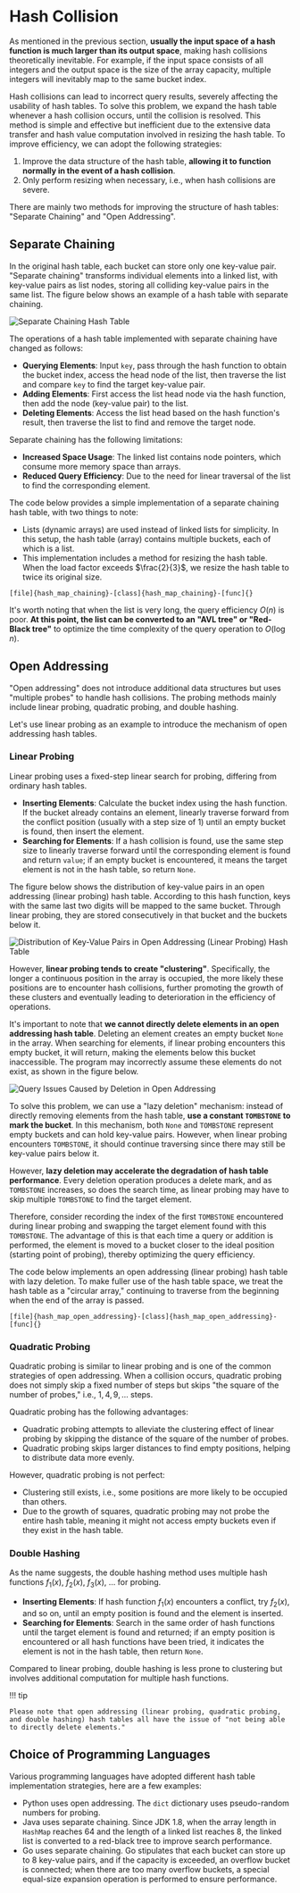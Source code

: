# Hash Collision

As mentioned in the previous section, **usually the input space of a hash function is much larger than its output space**, making hash collisions theoretically inevitable. For example, if the input space consists of all integers and the output space is the size of the array capacity, multiple integers will inevitably map to the same bucket index.

Hash collisions can lead to incorrect query results, severely affecting the usability of hash tables. To solve this problem, we expand the hash table whenever a hash collision occurs, until the collision is resolved. This method is simple and effective but inefficient due to the extensive data transfer and hash value computation involved in resizing the hash table. To improve efficiency, we can adopt the following strategies:

1. Improve the data structure of the hash table, **allowing it to function normally in the event of a hash collision**.
2. Only perform resizing when necessary, i.e., when hash collisions are severe.

There are mainly two methods for improving the structure of hash tables: "Separate Chaining" and "Open Addressing".

## Separate Chaining

In the original hash table, each bucket can store only one key-value pair. "Separate chaining" transforms individual elements into a linked list, with key-value pairs as list nodes, storing all colliding key-value pairs in the same list. The figure below shows an example of a hash table with separate chaining.

![Separate Chaining Hash Table](hash_collision.assets/hash_table_chaining.png)

The operations of a hash table implemented with separate chaining have changed as follows:

- **Querying Elements**: Input `key`, pass through the hash function to obtain the bucket index, access the head node of the list, then traverse the list and compare `key` to find the target key-value pair.
- **Adding Elements**: First access the list head node via the hash function, then add the node (key-value pair) to the list.
- **Deleting Elements**: Access the list head based on the hash function's result, then traverse the list to find and remove the target node.

Separate chaining has the following limitations:

- **Increased Space Usage**: The linked list contains node pointers, which consume more memory space than arrays.
- **Reduced Query Efficiency**: Due to the need for linear traversal of the list to find the corresponding element.

The code below provides a simple implementation of a separate chaining hash table, with two things to note:

- Lists (dynamic arrays) are used instead of linked lists for simplicity. In this setup, the hash table (array) contains multiple buckets, each of which is a list.
- This implementation includes a method for resizing the hash table. When the load factor exceeds $\frac{2}{3}$, we resize the hash table to twice its original size.

```src
[file]{hash_map_chaining}-[class]{hash_map_chaining}-[func]{}
```

It's worth noting that when the list is very long, the query efficiency $O(n)$ is poor. **At this point, the list can be converted to an "AVL tree" or "Red-Black tree"** to optimize the time complexity of the query operation to $O(\log n)$.

## Open Addressing

"Open addressing" does not introduce additional data structures but uses "multiple probes" to handle hash collisions. The probing methods mainly include linear probing, quadratic probing, and double hashing.

Let's use linear probing as an example to introduce the mechanism of open addressing hash tables.

### Linear Probing

Linear probing uses a fixed-step linear search for probing, differing from ordinary hash tables.

- **Inserting Elements**: Calculate the bucket index using the hash function. If the bucket already contains an element, linearly traverse forward from the conflict position (usually with a step size of $1$) until an empty bucket is found, then insert the element.
- **Searching for Elements**: If a hash collision is found, use the same step size to linearly traverse forward until the corresponding element is found and return `value`; if an empty bucket is encountered, it means the target element is not in the hash table, so return `None`.

The figure below shows the distribution of key-value pairs in an open addressing (linear probing) hash table. According to this hash function, keys with the same last two digits will be mapped to the same bucket. Through linear probing, they are stored consecutively in that bucket and the buckets below it.

![Distribution of Key-Value Pairs in Open Addressing (Linear Probing) Hash Table](hash_collision.assets/hash_table_linear_probing.png)

However, **linear probing tends to create "clustering"**. Specifically, the longer a continuous position in the array is occupied, the more likely these positions are to encounter hash collisions, further promoting the growth of these clusters and eventually leading to deterioration in the efficiency of operations.

It's important to note that **we cannot directly delete elements in an open addressing hash table**. Deleting an element creates an empty bucket `None` in the array. When searching for elements, if linear probing encounters this empty bucket, it will return, making the elements below this bucket inaccessible. The program may incorrectly assume these elements do not exist, as shown in the figure below.

![Query Issues Caused by Deletion in Open Addressing](hash_collision.assets/hash_table_open_addressing_deletion.png)

To solve this problem, we can use a "lazy deletion" mechanism: instead of directly removing elements from the hash table, **use a constant `TOMBSTONE` to mark the bucket**. In this mechanism, both `None` and `TOMBSTONE` represent empty buckets and can hold key-value pairs. However, when linear probing encounters `TOMBSTONE`, it should continue traversing since there may still be key-value pairs below it.

However, **lazy deletion may accelerate the degradation of hash table performance**. Every deletion operation produces a delete mark, and as `TOMBSTONE` increases, so does the search time, as linear probing may have to skip multiple `TOMBSTONE` to find the target element.

Therefore, consider recording the index of the first `TOMBSTONE` encountered during linear probing and swapping the target element found with this `TOMBSTONE`. The advantage of this is that each time a query or addition is performed, the element is moved to a bucket closer to the ideal position (starting point of probing), thereby optimizing the query efficiency.

The code below implements an open addressing (linear probing) hash table with lazy deletion. To make fuller use of the hash table space, we treat the hash table as a "circular array," continuing to traverse from the beginning when the end of the array is passed.

```src
[file]{hash_map_open_addressing}-[class]{hash_map_open_addressing}-[func]{}
```

### Quadratic Probing

Quadratic probing is similar to linear probing and is one of the common strategies of open addressing. When a collision occurs, quadratic probing does not simply skip a fixed number of steps but skips "the square of the number of probes," i.e., $1, 4, 9, \dots$ steps.

Quadratic probing has the following advantages:

- Quadratic probing attempts to alleviate the clustering effect of linear probing by skipping the distance of the square of the number of probes.
- Quadratic probing skips larger distances to find empty positions, helping to distribute data more evenly.

However, quadratic probing is not perfect:

- Clustering still exists, i.e., some positions are more likely to be occupied than others.
- Due to the growth of squares, quadratic probing may not probe the entire hash table, meaning it might not access empty buckets even if they exist in the hash table.

### Double Hashing

As the name suggests, the double hashing method uses multiple hash functions $f_1(x)$, $f_2(x)$, $f_3(x)$, $\dots$ for probing.

- **Inserting Elements**: If hash function $f_1(x)$ encounters a conflict, try $f_2(x)$, and so on, until an empty position is found and the element is inserted.
- **Searching for Elements**: Search in the same order of hash functions until the target element is found and returned; if an empty position is encountered or all hash functions have been tried, it indicates the element is not in the hash table, then return `None`.

Compared to linear probing, double hashing is less prone to clustering but involves additional computation for multiple hash functions.

!!! tip

    Please note that open addressing (linear probing, quadratic probing, and double hashing) hash tables all have the issue of "not being able to directly delete elements."

## Choice of Programming Languages

Various programming languages have adopted different hash table implementation strategies, here are a few examples:

- Python uses open addressing. The `dict` dictionary uses pseudo-random numbers for probing.
- Java uses separate chaining. Since JDK 1.8, when the array length in `HashMap` reaches 64 and the length of a linked list reaches 8, the linked list is converted to a red-black tree to improve search performance.
- Go uses separate chaining. Go stipulates that each bucket can store up to 8 key-value pairs, and if the capacity is exceeded, an overflow bucket is connected; when there are too many overflow buckets, a special equal-size expansion operation is performed to ensure performance.
